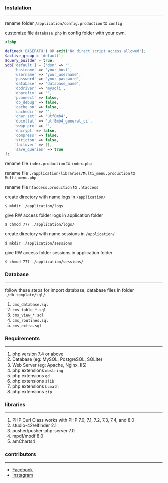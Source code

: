 ### Instalation
---
rename folder `/application/config.production` to `config`

customize file `database.php` in config folder with your own.

```php
<?php

defined('BASEPATH') OR exit('No direct script access allowed');
$active_group = 'default';
$query_builder = true;
$db['default'] = ['dsn' => '',
    'hostname' => 'your_host',
    'username' => 'your_username',
    'password' => 'your_password',
    'database' => 'database_name',
    'dbdriver' => 'mysqli',
    'dbprefix' => '',
    'pconnect' => false,
    'db_debug' => false,
    'cache_on' => false,
    'cachedir' => '',
    'char_set' => 'utf8mb4',
    'dbcollat' => 'utf8mb4_general_ci',
    'swap_pre' => '',
    'encrypt' => false,
    'compress' => false,
    'stricton' => false,
    'failover' => [],
    'save_queries' => true
];

```

rename file `index.production` to `index.php`

rename file `./application/libraries/Multi_menu.production` to `Multi_menu.php`

rename file `htaccess.production` to `.htaccess`

create directory with name logs in `/application/`

    $ mkdir ./application/logs

give RW access folder logs in application folder

    $ chmod 777 ./application/logs/

create directory with name sessions in `/application/`

    $ mkdir ./application/sessions

give RW access folder sessions in application folder

    $ chmod 777 ./application/sessions/

### Database
---
follow these steps for import database, database files in folder `./db_template/sql/`

1. `cms_database.sql`
1. `cms_table_*.sql`
1. `cms_view_*.sql`
1. `cms_routines.sql`
1. `cms_extra.sql`

### Requirements
---
1. php version 7.4 or above
1. Database (eg: MySQL, PostgreSQL, SQLite)
1. Web Server (eg: Apache, Nginx, IIS)
1. php extensions `mbstring`
1. php extensions `gd`
1. php extensions `zlib`
1. php extensions `bcmath`
1. php extensions `zip`

### libraries
---
1. PHP Curl Class works with PHP 7.0, 7.1, 7.2, 7.3, 7.4, and 8.0
1. studio-42/elfinder 2.1
1. pusher/pusher-php-server 7.0
1. mpdf/mpdf 8.0
1. amCharts4

### contributors
---
- [Facebook](https://facebook.com/nohackeron)
- [Instagram](https://instagram.com/priyambodoss)
